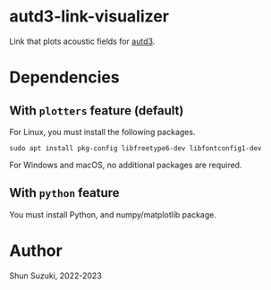 # autd3-link-visualizer

Link that plots acoustic fields for [autd3](https://github.com/shinolab/autd3-rs).

# Dependencies

## With `plotters` feature (default)

For Linux, you must install the following packages.

```
sudo apt install pkg-config libfreetype6-dev libfontconfig1-dev
```

For Windows and macOS, no additional packages are required.

## With `python` feature

You must install Python, and numpy/matplotlib package.

# Author

Shun Suzuki, 2022-2023

